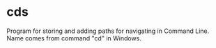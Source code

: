 # cds
Program for storing and adding paths for navigating in Command Line. Name comes from command "cd" in Windows. 
